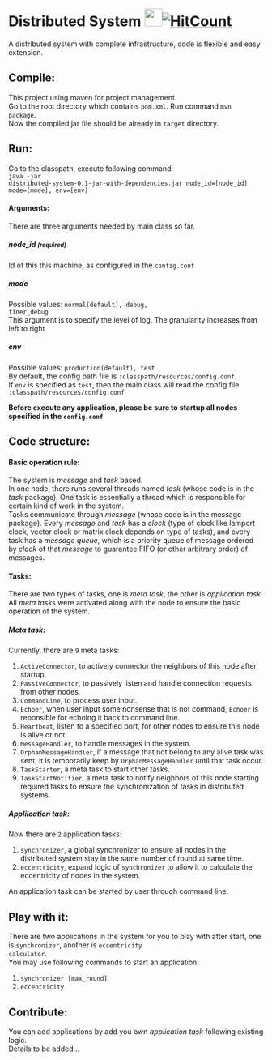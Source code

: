 
# Distributed System <a href="https://github.com/oycz/distributed-system"><img style="display: inline;" src="https://github.githubassets.com/images/modules/logos_page/GitHub-Mark.png" width="35"/></a>[![HitCount](http://hits.dwyl.com/oycz/distributed-system.svg)](http://hits.dwyl.com/oycz/distributed-system)

A distributed system with complete infrastructure, code is flexible and easy extension.

## Compile: 
This project using maven for project management. <br/> 
Go to the root directory which contains <code>pom.xml</code>. Run command <code>mvn package</code>.<br/>
Now the compiled jar file should be already in <code>target</code> directory.

## Run:
Go to the classpath, execute following command: <br/> 
<code>java -jar distributed-system-0.1-jar-with-dependencies.jar node_id=[node_id] mode=[mode], env=[env] </code>

#### Arguments:
There are three arguments needed by main class so far. <br/> 

##### node_id <small>(required)</small>
Id of this this machine, as configured in the <code>config.conf</code><br/> 

##### mode
Possible values: <code>normal(default), debug, finer_debug</code><br/> 
This argument is to specify the level of log. The granularity increases from left to right

##### env
Possible values: <code>production(default), test</code><br/> 
By default, the config path file is <code>:classpath/resources/config.conf</code>. <br/>
If <code>env</code> is specified as <code>test</code>, then the main class will read the config file <code>:classpath/resources/config.conf</code> <br/>

**Before execute any application, please be sure to startup all nodes specified in the <code>config.conf</code>**

## Code structure:
#### Basic operation rule:
The system is *message* and *task* based. <br/>
In one node, there runs several threads named *task* (whose code is in the *task* package). One task is essentially a thread which is responsible for certain kind of work in the system.<br/>
Tasks communicate through *message* (whose code is in the message package). Every *message* and *task* has a *clock* (type of clock like lamport clock, vector clock or matrix clock depends on type of tasks), and every task has a *message queue*, which is a priority queue of message ordered by *clock* of that *message* to guarantee FIFO (or other arbitrary order) of messages.<br/>
#### Tasks:
There are two types of tasks, one is *meta task*, the other is *application task*. All *meta task*s were activated along with the node to ensure the basic operation of the system. <br/>
##### Meta task:
Currently, there are <code>9</code> meta tasks:
<ol>
<li><code>ActiveConnector</code>, to actively connector the neighbors of this node after startup.</li>
<li><code>PassiveConnector</code>, to passively listen and handle connection requests from other nodes.</li>
<li><code>CommandLine</code>, to process user input.</li>
<li><code>Echoer</code>, when user input some nonsense that is not command, <code>Echoer</code> is reponsible for echoing it back to command line. </li>
<li><code>Heartbeat</code>, listen to a specified port, for other nodes to ensure this node is alive or not.</li>
<li><code>MessageHandler</code>, to handle messages in the system.</li>
<li><code>OrphanMessageHandler</code>, if a message that not belong to any alive task was sent, it is temporarily keep by <code>OrphanMessageHandler</code> until that task occur. </li>
<li><code>TaskStarter</code>, a meta task to start other tasks.</li>
<li><code>TaskStartNotifier</code>, a meta task to notify neighbors of this node starting required tasks to ensure the synchronization of tasks in distributed systems. </li>
</ol>

##### Applilcation task:
Now there are <code>2</code> application tasks:
<ol>
<li><code>synchronizer</code>, a global synchronizer to ensure all nodes in the distributed system stay in the same number of round at same time.</li>
<li><code>eccentricity</code>, expand logic of <code>synchronizer</code> to allow it to calculate the eccentricity of nodes in the system.</li>
</ol>
An application task can be started by user through command line.

## Play with it:
There are two applications in the system for you to play with after start, one is <code>synchronizer</code>, another is <code>eccentricity calculator</code>. <br/>
You may use following commands to start an application:
<ol>
<li><code>synchronizer [max_round]</code></li>
<li><code>eccentricity</code></li>
</ol>

## Contribute:
You can add applications by add you own *application task* following existing logic. <br/>
Details to be added...
